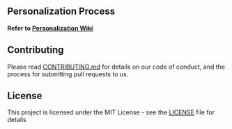 
## Personalization Process

**Refer to [Personalization Wiki](https://github.com/gilatoes/personalize-optiga-trust-x/wiki)**

## Contributing
Please read [CONTRIBUTING.md](CONTRIBUTING.md) for details on our code of conduct, and the process for submitting pull requests to us.

## License
This project is licensed under the MIT License - see the [LICENSE](LICENSE) file for details
